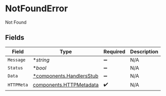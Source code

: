 # NotFoundError

Not Found


## Fields

| Field                                                               | Type                                                                | Required                                                            | Description                                                         |
| ------------------------------------------------------------------- | ------------------------------------------------------------------- | ------------------------------------------------------------------- | ------------------------------------------------------------------- |
| `Message`                                                           | **string*                                                           | :heavy_minus_sign:                                                  | N/A                                                                 |
| `Status`                                                            | **bool*                                                             | :heavy_minus_sign:                                                  | N/A                                                                 |
| `Data`                                                              | [*components.HandlersStub](../../models/components/handlersstub.md) | :heavy_minus_sign:                                                  | N/A                                                                 |
| `HTTPMeta`                                                          | [components.HTTPMetadata](../../models/components/httpmetadata.md)  | :heavy_check_mark:                                                  | N/A                                                                 |